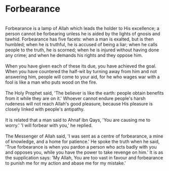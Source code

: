Forbearance
===========

   
 Forbearance is a lamp of Allah which leads the holder to His
excellence; a person cannot be forbearing unless he is aided by the
lights of gnosis and tawhid. Forbearance has five facets: when a man is
exalted, but is then humbled; when he is truthful, he is accused of
being a liar; when he calls people to the truth, he is scorned; when he
is injured without having done any crime; and when he demands his rights
and they oppose him.  
    
 When you have given each of these its due, you have achieved the goal.
When you have countered the half-wit by turning away from him and not
answering him, people will come to your aid, for he who wages war with a
fool is like a man who puts wood on the fire.  
    
 The Holy Prophet said, 'The believer is like the earth: people obtain
benefits from it while they are on it.' Whoever cannot endure people's
harsh rudeness will not reach Allah's good pleasure, because His
pleasure is closely linked with people's antipathy.  
    
 It is related that a man said to Ahnaf ibn Qays, 'You are causing me to
worry.' 'I will forbear with you,' he replied.  
    
 The Messenger of Allah said, 'I was sent as a centre of forbearance, a
mine of knowledge, and a home for patience.' He spoke the truth when he
said, 'True forbearance is when you pardon a person who acts badly with
you and opposes you, while you have the power to take revenge on him.'
It is as the supplication says: 'My Allah, You are too vast in favour
and forbearance to punish me for my action and abase me for my mistake.'


